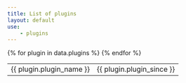 ```yaml
---
title: List of plugins
layout: default
use:
    - plugins 
---
```


<table>
    {% for plugin in data.plugins %}
    <tr>
        <td>{{ plugin.plugin_name }}</td>
        <td>{{ plugin.plugin_since }}</td>
    </tr>
    {% endfor %}
</table>

